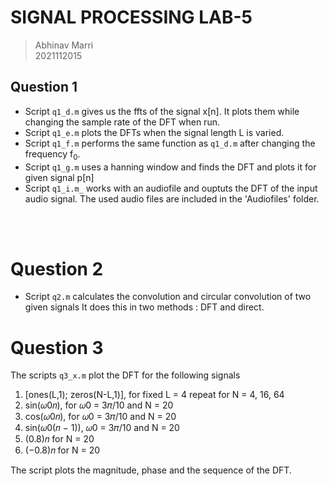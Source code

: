 # SIGNAL PROCESSING LAB-5 
> Abhinav Marri <br>2021112015</br>

## Question 1
-  Script `q1_d.m` gives us the ffts of the signal x[n]. It plots them while changing the sample rate of the DFT when run. 
-  Script `q1_e.m` plots the DFTs when the signal length L is varied.
- Script `q1_f.m` performs the same function as `q1_d.m` after changing the frequency f<sub>0</sub>. 
- Script `q1_g.m` uses a hanning window and finds the DFT and plots it for given signal p[n]
- Script `q1_i.m_` works with an audiofile and ouptuts the DFT of the input audio signal.  The used audio files are included in the 'Audiofiles' folder.

<br></br>

# Question 2
- Script `q2.m` calculates the convolution and circular convolution of two given signals
It does this in two methods : DFT and direct.

# Question 3
 The scripts `q3_x.m` plot the DFT for the following signals 
<ol> 
<li>[ones(L,1); zeros(N-L,1)], for fixed L = 4 repeat for N = 4, 16, 64</li>
<li> sin(𝜔0𝑛), for 𝜔0 = 3𝜋/10 and N = 20</li>
<li> cos(𝜔0𝑛), for 𝜔0 = 3𝜋/10 and N = 20 </li>
<li> sin(𝜔0(𝑛 − 1)), 𝜔0 = 3𝜋/10 and N = 20 </li>
<li> (0.8)𝑛 for N = 20 </li>
<li> (−0.8)𝑛 for N = 20</li> </ol>

The script plots the magnitude, phase and the sequence of the DFT.
